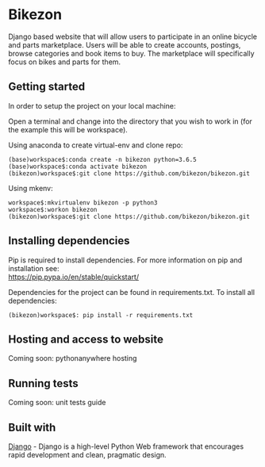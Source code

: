 # Bikezon

Django based website that will allow users to participate in an online bicycle and parts marketplace. Users will be able to create accounts, postings, browse categories and book items to buy. The marketplace will specifically focus on bikes and parts for them.

## Getting started

In order to setup the project on your local machine:

Open a terminal and change into the directory that you wish to work in (for the example this will be workspace).

Using anaconda to create virtual-env and clone repo:

```shell
(base)workspace$:conda create -n bikezon python=3.6.5
(base)workspace$:conda activate bikezon
(bikezon)workspace$:git clone https://github.com/bikezon/bikezon.git
```

Using mkenv:

```shell
workspace$:mkvirtualenv bikezon -p python3
workspace$:workon bikezon
(bikezon)workspace$:git clone https://github.com/bikezon/bikezon.git
```

## Installing dependencies

Pip is required to install dependencies. For more information on pip and installation see:\
https://pip.pypa.io/en/stable/quickstart/

Dependencies for the project can be found in requirements.txt. To install all dependencies:

```shell
(bikezon)workspace$: pip install -r requirements.txt
```

## Hosting and access to website

Coming soon: pythonanywhere hosting

## Running tests

Coming soon: unit tests guide

## Built with

[Django](https://www.djangoproject.com/ "Django's Homepage") - Django is a high-level Python Web framework that encourages rapid development and clean, pragmatic design.
